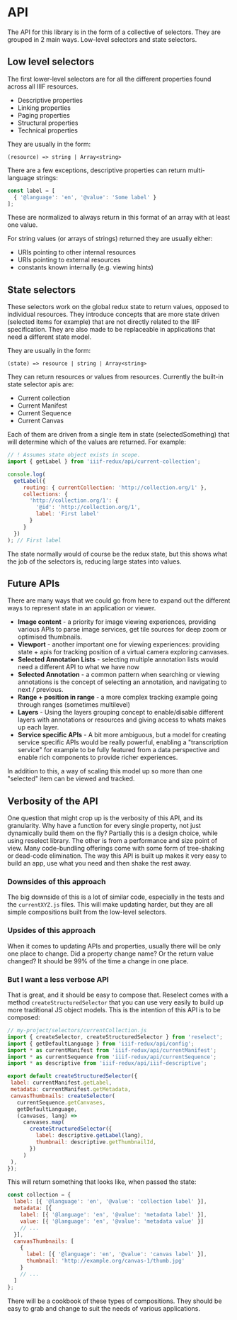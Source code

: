 # API
The API for this library is in the form of a collective of selectors. They are grouped
in 2 main ways. Low-level selectors and state selectors. 

## Low level selectors
The first lower-level selectors are for all the different properties
found across all IIIF resources. 

- Descriptive properties
- Linking properties
- Paging properties
- Structural properties
- Technical properties

They are usually in the form:
```
(resource) => string | Array<string>
```

There are a few exceptions, descriptive properties can return multi-language strings:
```js
const label = [
  { '@language': 'en', '@value': 'Some label' }
];
```
These are normalized to always return in this format of an array with at least one value. 

For string values (or arrays of strings) returned they are usually either:
- URIs pointing to other internal resources
- URIs pointing to external resources
- constants known internally (e.g. viewing hints)

## State selectors
These selectors work on the global redux state to return values, opposed to individual
resources. They introduce concepts that are more state driven (selected items for example)
that are not directly related to the IIIF specification. They are also made to be replaceable 
in applications that need a different state model.

They are usually in the form:
```
(state) => resource | string | Array<string>
```
They can return resources or values from resources. Currently the built-in state selector
apis are:
- Current collection
- Current Manifest
- Current Sequence
- Current Canvas

Each of them are driven from a single item in state (selectedSomething) that will determine
which of the values are returned. For example:
```js
// ! Assumes state object exists in scope.
import { getLabel } from 'iiif-redux/api/current-collection';

console.log(
  getLabel({
     routing: { currentCollection: 'http://collection.org/1' },
     collections: {
       'http://collection.org/1': { 
         '@id': 'http://collection.org/1', 
         label: 'First label' 
       }
     }
  })
); // First label
```

The state normally would of course be the redux state, but this shows what the job of the 
selectors is, reducing large states into values.

## Future APIs
There are many ways that we could go from here to expand out the different ways to represent state
in an application or viewer.

- **Image content** - a priority for image viewing experiences, providing various APIs to parse image services, get tile sources for deep zoom or optimised thumbnails.
- **Viewport** - another important one for viewing experiences: providing state + apis for tracking position of a virtual camera exploring canvases.
- **Selected Annotation Lists** - selecting multiple annotation lists would need a different API to what we have now
- **Selected Annotation** - a common pattern when searching or viewing annotations is the concept of selecting an annotation, and navigating to next / previous.
- **Range + position in range** - a more complex tracking example going through ranges (sometimes multilevel)
- **Layers** - Using the layers grouping concept to enable/disable different layers with annotations or resources and giving access to whats makes up each layer.  
- **Service specific APIs** - A bit more ambiguous, but a model for creating service specific APIs would be really powerful, enabling a "transcription service" for example to be fully featured from a data perspective and enable rich components to provide richer experiences.

In addition to this, a way of scaling this model up so more than one "selected" item can be viewed and tracked. 

## Verbosity of the API
One question that might crop up is the verbosity of this API, and its granularity. Why have a function 
for every single property, not just dynamically build them on the fly? Partially this is a design choice,
while using reselect library. The other is from a performance and size point of view. Many code-bundling 
offerings come with some form of tree-shaking or dead-code elimination. The way this API is built up makes
it very easy to build an app, use what you need and then shake the rest away.

### Downsides of this approach
The big downside of this is a lot of similar code, especially in the tests and the `currentXYZ.js` files. This
will make updating harder, but they are all simple compositions built from the low-level selectors.

### Upsides of this approach
When it comes to updating APIs and properties, usually there will be only one place to change. Did a property
change name? Or the return value changed? It should be 99% of the time a change in one place.

### But I want a less verbose API
That is great, and it should be easy to compose that. Reselect comes with a method `createStructuredSelector`
that you can use very easily to build up more traditional JS object models. This is the intention of this 
API is to be composed:

```js
// my-project/selectors/currentCollection.js 
import { createSelector, createStructuredSelector } from 'reselect';
import { getDefaultLanguage } from 'iiif-redux/api/config';
import * as currentManifest from 'iiif-redux/api/currentManifest';
import * as currentSequence from 'iiif-redux/api/currentSequence';
import * as descriptive from 'iiif-redux/api/iiif-descriptive'; 

export default createStructuredSelector({
 label: currentManifest.getLabel,
 metadata: currentManifest.getMetadata,
 canvasThumbnails: createSelector(
   currentSequence.getCanvases,
   getDefaultLanguage,
   (canvases, lang) =>
     canvases.map(
       createStructuredSelector({
         label: descriptive.getLabel(lang),
         thumbnail: descriptive.getThumbnailId,
       })
     )
 ),
});
```  

This will return something that looks like, when passed the state:
```js
const collection = {
  label: [{ '@language': 'en', '@value': 'collection label' }],
  metadata: [{ 
    label: [{ '@language': 'en', '@value': 'metadata label' }],
    value: [{ '@language': 'en', '@value': 'metadata value' }]
    // ... 
  }],
  canvasThumbnails: [
    {
      label: [{ '@language': 'en', '@value': 'canvas label' }],
      thumbnail: 'http://example.org/canvas-1/thumb.jpg'
    }
    // ...
  ]  
};
```

There will be a cookbook of these types of compositions. They should be easy to grab
and change to suit the needs of various applications.
